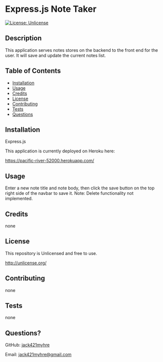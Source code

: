 # Express.js Note Taker
[![License: Unlicense](https://img.shields.io/badge/license-Unlicense-blue.svg)](http://unlicense.org/)
## Description
This application serves notes stores on the backend to the front end for the user. It will save and update the current notes list.
## Table of Contents
* [Installation](#installation)
* [Usage](#usage)
* [Credits](#credits)
* [License](#license)
* [Contributing](#contributing)
* [Tests](#tests)
* [Questions](#questions)
## Installation
Express.js

This application is currently deployed on Heroku here: 

https://pacific-river-52000.herokuapp.com/
## Usage 
Enter a new note title and note body, then click the save button on the top right side of the navbar to save it. Note: Delete functionality not implemented.
## Credits
none
## License
This repository is Unlicensed and free to use.

http://unlicense.org/
## Contributing
none
## Tests
none
## Questions?
GitHub: [jack421myhre](https://github.com/jack421myhre)

Email: jack421myhre@gmail.com  